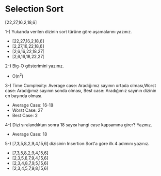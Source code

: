 # Selection Sort

[22,27,16,2,18,6]  
  
1-) Yukarıda verilen dizinin sort türüne göre aşamalarını yazınız.  

- [22,27,16,2,18,6]
- [2,27,16,22,18,6]
- [2,6,16,22,18,27]  
- [2,6,16,18,22,27]
  
2-) Big-O gösterimini yazınız.  

- O(n<sup>2</sup>)

3-) Time Complexity: Average case: Aradığımız sayının ortada olması,Worst case: Aradığımız sayının sonda olması, Best case: Aradığımız sayının dizinin en başında olması.

- Average Case: 16-18
- Worst Case: 27
- Best Case: 2

4-) Dizi sıralandıktan sonra 18 sayısı hangi case kapsamına girer? Yazınız.  

- Average Case: 18

5-) [7,3,5,8,2,9,4,15,6] dizisinin Insertion Sort'a göre ilk 4 adımını yazınız.

- [7,3,5,8,2,9,4,15,6] 
- [2,3,5,8,7,9,4,15,6] 
- [2,3,4,8,7,9,5,15,6] 
- [2,3,4,5,7,9,8,15,6]


